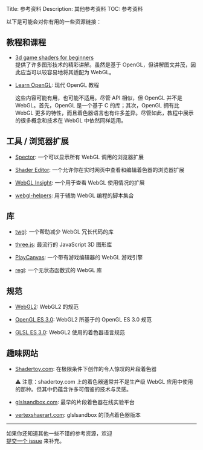 Title: 参考资料
Description: 其他参考资料
TOC: 参考资料

以下是可能会对你有用的一些资源链接：

## 教程和课程

* [3d game shaders for beginners](https://lettier.github.io/3d-game-shaders-for-beginners/)  
  提供了许多图形技术的精彩讲解。虽然是基于 OpenGL，但讲解图文并茂，因此应当可以较容易地将其适配为 WebGL。

* [Learn OpenGL](https://learnopengl.com/): 现代 OpenGL 教程

  这些内容可能有用，也可能不适用。尽管 API 相似，但 OpenGL 并不是 WebGL。首先，OpenGL 是一个基于 C 的库；其次，OpenGL 拥有比 WebGL 更多的特性，而且着色器语言也有许多差异。尽管如此，教程中展示的很多概念和技术在 WebGL 中依然同样适用。

## 工具 / 浏览器扩展

* [Spector](https://chrome.google.com/webstore/detail/spectorjs/denbgaamihkadbghdceggmchnflmhpmk?hl=en): 一个可以显示所有 WebGL 调用的浏览器扩展

* [Shader Editor](https://chrome.google.com/webstore/detail/shader-editor/ggeaidddejpbakgafapihjbgdlbbbpob?hl=en): 一个允许你在实时网页中查看和编辑着色器的浏览器扩展

* [WebGL Insight](https://chrome.google.com/webstore/detail/webgl-insight/djdcbmfacaaocoomokenoalbomllhnko?hl=en): 一个用于查看 WebGL 使用情况的扩展

* [webgl-helpers](https://greggman.github.io/webgl-helpers/): 用于辅助 WebGL 编程的脚本集合

## 库

* [twgl](https://twgljs.org): 一个帮助减少 WebGL 冗长代码的库

* [three.js](https://threejs.org): 最流行的 JavaScript 3D 图形库

* [PlayCanvas](https://playcanvas.com/): 一个带有游戏编辑器的 WebGL 游戏引擎

* [regl](https://regl.party/): 一个无状态函数式的 WebGL 库

## 规范

* [WebGL2](https://www.khronos.org/registry/webgl/specs/latest/2.0/): WebGL2 的规范

* [OpenGL ES 3.0](https://www.khronos.org/registry/OpenGL/specs/es/3.0/es_spec_3.0.pdf): WebGL2 所基于的 OpenGL ES 3.0 规范

* [GLSL ES 3.0](https://www.khronos.org/registry/OpenGL/specs/es/3.0/GLSL_ES_Specification_3.00.pdf): WebGL2 使用的着色器语言规范

## 趣味网站

* [Shadertoy.com](https://shadertoy.com): 在极限条件下创作的令人惊叹的片段着色器

  ⚠️ 注意：shadertoy.com 上的着色器通常并不是生产级 WebGL 应用中使用的那种。但其中仍蕴含许多可借鉴的技术与灵感。

* [glslsandbox.com](https://glslsandbox.com): 最早的片段着色器在线实验平台

* [vertexshaerart.com](https://vertexshaderart.com): glslsandbox 的顶点着色器版本

---

如果你还知道其他一些不错的参考资源，欢迎  
[提交一个 issue](https://github.com/gfxfundamentals/webgl-fundamentals/issues) 来补充。

